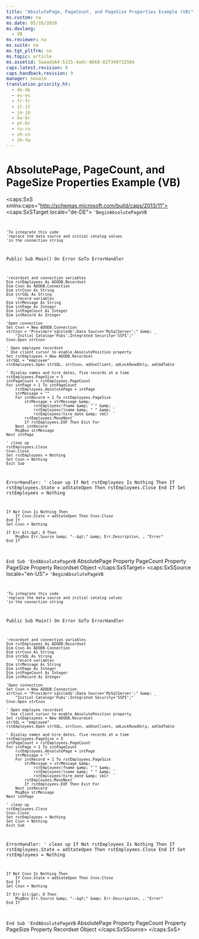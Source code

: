 ```yaml
---
title: "AbsolutePage, PageCount, and PageSize Properties Example (VB)"
ms.custom: na
ms.date: 05/16/2016
ms.devlang: 
  - VB
ms.reviewer: na
ms.suite: na
ms.tgt_pltfrm: na
ms.topic: article
ms.assetid: 5aaada64-5115-4adc-8668-827348f32566
caps.latest.revision: 9
caps.handback.revision: 9
manager: sonalm
translation.priority.ht: 
  - de-de
  - es-es
  - fr-fr
  - it-it
  - ja-jp
  - ko-kr
  - pt-br
  - ru-ru
  - zh-cn
  - zh-tw
---
```

# AbsolutePage, PageCount, and PageSize Properties Example (VB)
<?xml version="1.0" encoding="utf-8"?>
<caps:SxS xmlns:caps="http://schemas.microsoft.com/build/caps/2013/11">
  <caps:SxSTarget locale="de-DE">
    <developerReferenceWithoutSyntaxDocument xsi:schemaLocation="http://ddue.schemas.microsoft.com/authoring/2003/5 http://dduestorage.blob.core.windows.net/ddueschema/developer.xsd" xmlns="http://ddue.schemas.microsoft.com/authoring/2003/5" xmlns:xlink="http://www.w3.org/1999/xlink" xmlns:xsi="http://www.w3.org/2001/XMLSchema-instance">
      <introduction>
        <code>'BeginAbsolutePageVB

    'To integrate this code
    'replace the data source and initial catalog values
    'in the connection string

Public Sub Main()
    On Error GoTo ErrorHandler
  
    'recordset and connection variables
    Dim rstEmployees As ADODB.Recordset
    Dim Cnxn As ADODB.Connection
    Dim strCnxn As String
    Dim strSQL As String
        'record variables
    Dim strMessage As String
    Dim intPage As Integer
    Dim intPageCount As Integer
    Dim intRecord As Integer

    'Open connection
    Set Cnxn = New ADODB.Connection
    strCnxn = "Provider='sqloledb';Data Source='MySqlServer';" &amp; _
        "Initial Catalog='Pubs';Integrated Security='SSPI';"
    Cnxn.Open strCnxn
    
    ' Open employee recordset
    ' Use client cursor to enable AbsolutePosition property
    Set rstEmployees = New ADODB.Recordset
    strSQL = "employee"
    rstEmployees.Open strSQL, strCnxn, adUseClient, adLockReadOnly, adCmdTable
   
    ' Display names and hire dates, five records at a time
    rstEmployees.PageSize = 5
    intPageCount = rstEmployees.PageCount
    For intPage = 1 To intPageCount
        rstEmployees.AbsolutePage = intPage
        strMessage = ""
        For intRecord = 1 To rstEmployees.PageSize
            strMessage = strMessage &amp; _
                rstEmployees!fname &amp; " " &amp; _
                rstEmployees!lname &amp; " " &amp; _
                rstEmployees!hire_date &amp; vbCr
            rstEmployees.MoveNext
            If rstEmployees.EOF Then Exit For
        Next intRecord
        MsgBox strMessage
    Next intPage
   
    ' clean up
    rstEmployees.Close
    Cnxn.Close
    Set rstEmployees = Nothing
    Set Cnxn = Nothing
    Exit Sub
    
ErrorHandler:
    ' clean up
    If Not rstEmployees Is Nothing Then
        If rstEmployees.State = adStateOpen Then rstEmployees.Close
    End If
    Set rstEmployees = Nothing
    
    If Not Cnxn Is Nothing Then
        If Cnxn.State = adStateOpen Then Cnxn.Close
    End If
    Set Cnxn = Nothing
    
    If Err &lt;&gt; 0 Then
        MsgBox Err.Source &amp; "--&gt;" &amp; Err.Description, , "Error"
    End If
End Sub
'EndAbsolutePageVB</code>
      </introduction>
      <relatedTopics>
        <link xlink:href="ddb58a35-ec3a-423c-a504-3c65e62c23d4">AbsolutePage Property</link>
        <link xlink:href="b601b56c-0ac4-44ee-bc91-c3d2d104f00a">PageCount Property</link>
        <link xlink:href="e57930a6-46c4-4a17-a3b6-f79e94d5c9c7">PageSize Property</link>
        <link xlink:href="ede1415f-c3df-4cc5-a05b-2576b2b84b60">Recordset Object</link>
      </relatedTopics>
    </developerReferenceWithoutSyntaxDocument>
  </caps:SxSTarget>
  <caps:SxSSource locale="en-US">
    <developerReferenceWithoutSyntaxDocument xsi:schemaLocation="http://ddue.schemas.microsoft.com/authoring/2003/5 http://dduestorage.blob.core.windows.net/ddueschema/developer.xsd" xmlns="http://ddue.schemas.microsoft.com/authoring/2003/5" xmlns:xlink="http://www.w3.org/1999/xlink" xmlns:xsi="http://www.w3.org/2001/XMLSchema-instance">
      <introduction>
        <code>'BeginAbsolutePageVB

    'To integrate this code
    'replace the data source and initial catalog values
    'in the connection string

Public Sub Main()
    On Error GoTo ErrorHandler
  
    'recordset and connection variables
    Dim rstEmployees As ADODB.Recordset
    Dim Cnxn As ADODB.Connection
    Dim strCnxn As String
    Dim strSQL As String
        'record variables
    Dim strMessage As String
    Dim intPage As Integer
    Dim intPageCount As Integer
    Dim intRecord As Integer

    'Open connection
    Set Cnxn = New ADODB.Connection
    strCnxn = "Provider='sqloledb';Data Source='MySqlServer';" &amp; _
        "Initial Catalog='Pubs';Integrated Security='SSPI';"
    Cnxn.Open strCnxn
    
    ' Open employee recordset
    ' Use client cursor to enable AbsolutePosition property
    Set rstEmployees = New ADODB.Recordset
    strSQL = "employee"
    rstEmployees.Open strSQL, strCnxn, adUseClient, adLockReadOnly, adCmdTable
   
    ' Display names and hire dates, five records at a time
    rstEmployees.PageSize = 5
    intPageCount = rstEmployees.PageCount
    For intPage = 1 To intPageCount
        rstEmployees.AbsolutePage = intPage
        strMessage = ""
        For intRecord = 1 To rstEmployees.PageSize
            strMessage = strMessage &amp; _
                rstEmployees!fname &amp; " " &amp; _
                rstEmployees!lname &amp; " " &amp; _
                rstEmployees!hire_date &amp; vbCr
            rstEmployees.MoveNext
            If rstEmployees.EOF Then Exit For
        Next intRecord
        MsgBox strMessage
    Next intPage
   
    ' clean up
    rstEmployees.Close
    Cnxn.Close
    Set rstEmployees = Nothing
    Set Cnxn = Nothing
    Exit Sub
    
ErrorHandler:
    ' clean up
    If Not rstEmployees Is Nothing Then
        If rstEmployees.State = adStateOpen Then rstEmployees.Close
    End If
    Set rstEmployees = Nothing
    
    If Not Cnxn Is Nothing Then
        If Cnxn.State = adStateOpen Then Cnxn.Close
    End If
    Set Cnxn = Nothing
    
    If Err &lt;&gt; 0 Then
        MsgBox Err.Source &amp; "--&gt;" &amp; Err.Description, , "Error"
    End If
End Sub
'EndAbsolutePageVB</code>
      </introduction>
      <relatedTopics>
        <link xlink:href="ddb58a35-ec3a-423c-a504-3c65e62c23d4">AbsolutePage Property</link>
        <link xlink:href="b601b56c-0ac4-44ee-bc91-c3d2d104f00a">PageCount Property</link>
        <link xlink:href="e57930a6-46c4-4a17-a3b6-f79e94d5c9c7">PageSize Property</link>
        <link xlink:href="ede1415f-c3df-4cc5-a05b-2576b2b84b60">Recordset Object</link>
      </relatedTopics>
    </developerReferenceWithoutSyntaxDocument>
  </caps:SxSSource>
</caps:SxS>